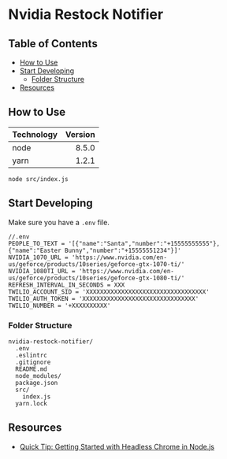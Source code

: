 # Nvidia Restock Notifier

## Table of Contents

- [How to Use](#how-to-use)
- [Start Developing](#start-developing)
  - [Folder Structure](#folder-structure)
- [Resources](#resources)

## How to Use

| Technology                | Version     |
| ------------------------- | -----------:|
| node                      | 8.5.0       |
| yarn                      | 1.2.1       |

```
node src/index.js
```

## Start Developing

Make sure you have a `.env` file.

```
//.env
PEOPLE_TO_TEXT = '[{"name":"Santa","number":"+15555555555"},{"name":"Easter Bunny","number":"+15555551234"}]'
NVIDIA_1070_URL = 'https://www.nvidia.com/en-us/geforce/products/10series/geforce-gtx-1070-ti/'
NVIDIA_1080TI_URL = 'https://www.nvidia.com/en-us/geforce/products/10series/geforce-gtx-1080-ti/'
REFRESH_INTERVAL_IN_SECONDS = XXX
TWILIO_ACCOUNT_SID = 'XXXXXXXXXXXXXXXXXXXXXXXXXXXXXXXXXX'
TWILIO_AUTH_TOKEN = 'XXXXXXXXXXXXXXXXXXXXXXXXXXXXXXXX'
TWILIO_NUMBER = '+XXXXXXXXXX'
```

### Folder Structure

```
nvidia-restock-notifier/
  .env
  .eslintrc
  .gitignore
  README.md
  node_modules/
  package.json
  src/
    index.js
  yarn.lock
```

## Resources

- [Quick Tip: Getting Started with Headless Chrome in Node.js](https://www.sitepoint.com/headless-chrome-node-js/)
